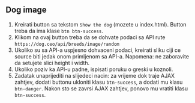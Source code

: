 ## Dog image
1. Kreirati button sa tekstom `Show the dog` (mozete u index.html). Button treba da ima klase `btn btn-success`.
2. Klikom na ovaj button treba da se dohvate podaci sa API rute `https://dog.ceo/api/breeds/image/random`
3. Ukoliko su sa API-a uspjesno dohvaceni podaci, kreirati sliku ciji ce source biti jedak onom primljenom sa API-a. Napomena: ne zaboravite da setujete slici height i width.
4. Ukoliko poziv ka API-u padne, ispisati poruku o greski u koznoli.
5. Zadatak unaprijediti na slijedeci nacin:
   za vrijeme dok traje AJAX zahtjev, dodati buttonu ukloniti klasu `btn-success`, a dodati mu klasu `btn-danger`. Nakon sto se zavrsi AJAX zahtjev, ponovo mu vratiti klasu `btn-success`.
    